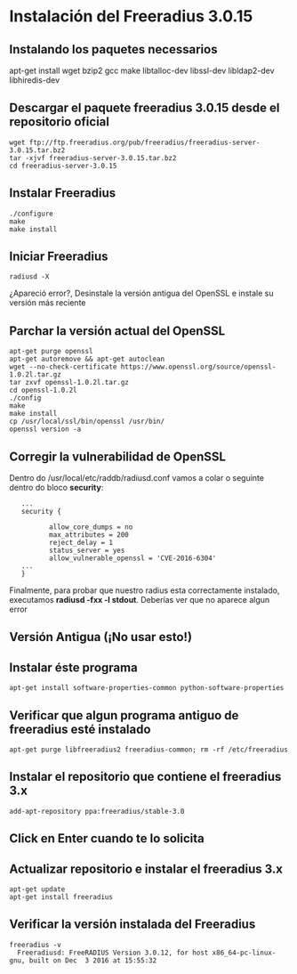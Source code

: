 # Instalación del Freeradius 3.0.15

## Instalando los paquetes necessarios
apt-get install wget bzip2 gcc make libtalloc-dev libssl-dev libldap2-dev libhiredis-dev

## Descargar el paquete freeradius 3.0.15 desde el repositorio oficial

 ```
wget ftp://ftp.freeradius.org/pub/freeradius/freeradius-server-3.0.15.tar.bz2
tar -xjvf freeradius-server-3.0.15.tar.bz2
cd freeradius-server-3.0.15
 ```
## Instalar Freeradius
 ```
./configure
make
make install
 ```
## Iniciar Freeradius

 ```
radiusd -X
 ```
¿Apareció error?,  Desinstale la versión antigua del OpenSSL e instale su versión más reciente

## Parchar la versión actual del OpenSSL

 ```
apt-get purge openssl
apt-get autoremove && apt-get autoclean
wget --no-check-certificate https://www.openssl.org/source/openssl-1.0.2l.tar.gz
tar zxvf openssl-1.0.2l.tar.gz
cd openssl-1.0.2l
./config
make
make install
cp /usr/local/ssl/bin/openssl /usr/bin/
openssl version -a
 ```

## Corregir la vulnerabilidad de OpenSSL

Dentro do /usr/local/etc/raddb/radiusd.conf vamos a colar o seguinte dentro do bloco **security**:

 ```
    ...
    security {

           allow_core_dumps = no
           max_attributes = 200
           reject_delay = 1
           status_server = yes
           allow_vulnerable_openssl = 'CVE-2016-6304'
    ...
    }
 ```
Finalmente, para probar que nuestro radius esta correctamente instalado, executamos **radiusd -fxx -l stdout**. Deberías ver que no aparece algun error

## Versión Antigua (¡No usar esto!)

## Instalar éste programa
 ```
apt-get install software-properties-common python-software-properties
 ```
## Verificar que algun programa antiguo de freeradius esté instalado
 ```
apt-get purge libfreeradius2 freeradius-common; rm -rf /etc/freeradius
 ```
## Instalar el repositorio que contiene el freeradius 3.x
 ```
add-apt-repository ppa:freeradius/stable-3.0
 ```
## Click en Enter cuando te lo solicita
## Actualizar repositorio e instalar el freeradius 3.x
 ```
apt-get update
apt-get install freeradius
 ```
## Verificar la versión instalada del Freeradius
 ```
freeradius -v
   Freeradiusd: FreeRADIUS Version 3.0.12, for host x86_64-pc-linux-gnu, built on Dec  3 2016 at 15:55:32
 ```
